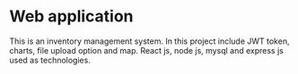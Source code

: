 # Web application
This is an inventory management system. In this project include JWT token, charts, file upload option and map.
React js, node js, mysql and express js used as technologies.
